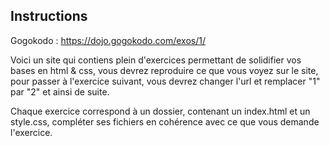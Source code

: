 ## Instructions

Gogokodo : https://dojo.gogokodo.com/exos/1/

Voici un site qui contiens plein d'exercices permettant de solidifier vos bases en html & css, vous devrez reproduire ce que vous voyez sur le site, pour passer à l'exercice suivant, vous devrez changer l'url et remplacer "1" par "2" et ainsi de suite.

Chaque exercice correspond à un dossier, contenant un index.html et un style.css, compléter ses fichiers en cohérence avec ce que vous demande l'exercice.
